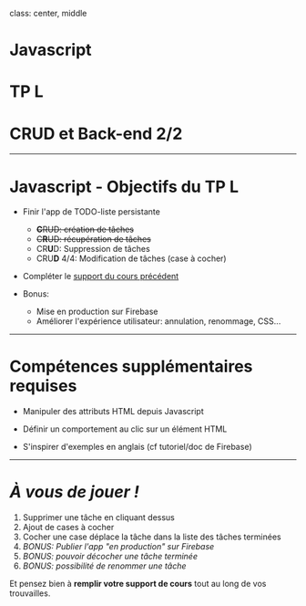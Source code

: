 class: center, middle

# Javascript
# TP L
# CRUD et Back-end 2/2

---

# Javascript - Objectifs du TP L

- Finir l'app de TODO-liste persistante
    - <del>**C**RUD: création de tâches</del>
    - <del>C**R**UD: récupération de tâches</del>
    - CR**U**D: Suppression de tâches
    - CRU**D** 4/4: Modification de tâches (case à cocher)

- Compléter le [support du cours précédent](https://docs.google.com/document/d/1bl4ZERvHr3pnlq5JFCa0zgOAwvOT0mBrISrAneShfgk)

- Bonus:
    - Mise en production sur Firebase
    - Améliorer l'expérience utilisateur: annulation, renommage, CSS...

---

# Compétences supplémentaires requises

- Manipuler des attributs HTML depuis Javascript

- Définir un comportement au clic sur un élément HTML

- S'inspirer d'exemples en anglais (cf tutoriel/doc de Firebase)

---

# *À vous de jouer !*

1. Supprimer une tâche en cliquant dessus
2. Ajout de cases à cocher
3. Cocher une case déplace la tâche dans la liste des tâches terminées
4. *BONUS: Publier l'app "en production" sur Firebase*
4. *BONUS: pouvoir décocher une tâche terminée*
5. *BONUS: possibilité de renommer une tâche*

Et pensez bien à **remplir votre support de cours** tout au long de vos trouvailles.
